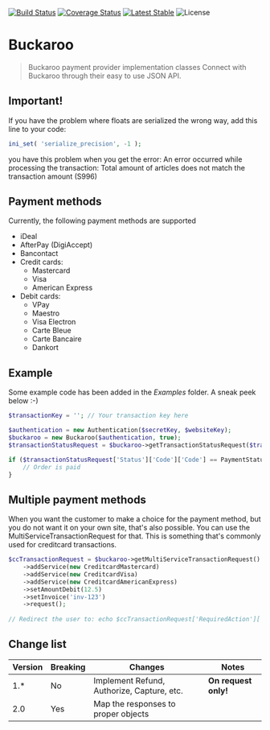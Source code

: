 [![Build Status](https://api.travis-ci.org/Soneritics/BuckarooJSON.svg?branch=master)](https://travis-ci.org/Soneritics/BuckarooJSON)
[![Coverage Status](https://coveralls.io/repos/github/Soneritics/BuckarooJSON/badge.svg?branch=master)](https://coveralls.io/github/Soneritics/BuckarooJSON?branch=master)
[![Latest Stable](https://img.shields.io/packagist/v/soneritics/buckaroojson.svg?style=flat-square&label=stable)](https://packagist.org/packages/soneritics/buckaroojson?branch=master)
![License](http://img.shields.io/badge/license-MIT-green.svg)

# Buckaroo
> Buckaroo payment provider implementation classes
Connect with Buckaroo through their easy to use JSON API.

## Important!
If you have the problem where floats are serialized the wrong way, add this line to your code: 
```php
ini_set( 'serialize_precision', -1 );
```
you have this problem when you get the error:
An error occurred while processing the transaction: Total amount of articles does not match the transaction amount (S996)

## Payment methods
Currently, the following payment methods are supported
* iDeal
* AfterPay (DigiAccept)
* Bancontact
* Credit cards:
    * Mastercard
    * Visa
    * American Express
* Debit cards:
    * VPay
    * Maestro
    * Visa Electron
    * Carte Bleue
    * Carte Bancaire
    * Dankort

## Example
Some example code has been added in the _Examples_ folder. A sneak peek below :-)

```php
$transactionKey = ''; // Your transaction key here

$authentication = new Authentication($secretKey, $websiteKey);
$buckaroo = new Buckaroo($authentication, true);
$transactionStatusRequest = $buckaroo->getTransactionStatusRequest($transactionKey)->request();

if ($transactionStatusRequest['Status']['Code']['Code'] == PaymentStatus::SUCCESS) {
    // Order is paid
}
```

## Multiple payment methods
When you want the customer to make a choice for the payment method, but you do not want it on your own site,
that's also possible. You can use the MultiServiceTransactionRequest for that.
This is something that's commonly used for creditcard transactions.
```php
$ccTransactionRequest = $buckaroo->getMultiServiceTransactionRequest()
    ->addService(new CreditcardMastercard)
    ->addService(new CreditcardVisa)
    ->addService(new CreditcardAmericanExpress)
    ->setAmountDebit(12.5)
    ->setInvoice('inv-123')
    ->request();
    
// Redirect the user to: echo $ccTransactionRequest['RequiredAction']['RedirectURL']
```

 ## Change list
| Version | Breaking | Changes | Notes |
| --- | --- | --- | --- |
| 1.* | No | Implement Refund, Authorize, Capture, etc. | __On request only!__ |
| 2.0 | Yes | Map the responses to proper objects |  |
